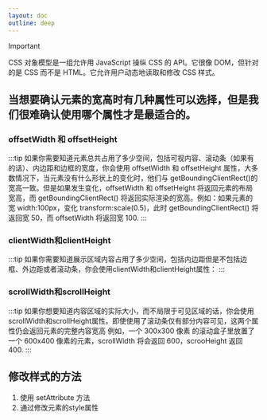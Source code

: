 ```yaml
---
layout: doc
outline: deep
---
```

> [!IMPORTANT]
> CSS 对象模型是一组允许用 JavaScript 操纵 CSS 的 API。它很像 DOM，但针对的是 CSS 而不是 HTML。它允许用户动态地读取和修改 CSS 样式。

## 当想要确认元素的宽高时有几种属性可以选择，但是我们很难确认使用哪个属性才是最适合的。
### offsetWidth 和 offsetHeight
:::tip
如果你需要知道元素总共占用了多少空间，包括可视内容、滚动条（如果有的话）、内边距和边框的宽度，你会使用 offsetWidth 和 offsetHeight 属性，大多数情况下，当元素没有什么形状上的变化时，他们与 getBoundingClientRect()的宽高一致。但是如果发生变化，offsetWidth 和 offsetHeight 将返回元素的布局宽高，而 getBoundingClientRect() 将返回实际渲染的宽高。例如：如果元素的宽 width:100px，变化 transform:scale(0.5)，此时 getBoundingClientRect() 将返回宽 50，而 offsetWidth 将返回宽 100.
:::
### clientWidth和clientHeight
:::tip
如果你需要知道展示区域内容占用了多少空间，包括内边距但是不包括边框、外边距或者滚动条，你会使用clientWidth和clientHeight属性：
:::
### scrollWidth和scrollHeight
:::tip
如果你想要知道内容区域的实际大小，而不局限于可见区域的话，你会使用 scrollWidth和scrollHeight属性。即使使用了滚动条仅有部分内容可见，这两个属性仍会返回元素的完整内容宽高
例如，一个 300x300 像素 的滚动盒子里放置了一个 600x400 像素的元素，scrollWidth 将会返回 600，scrooHeight 返回 400.
:::

## 修改样式的方法
1. 使用 setAttribute 方法
2. 通过修改元素的style属性